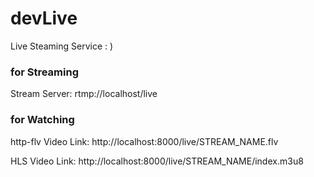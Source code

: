 # devLive

Live Steaming Service : )

### for Streaming

Stream Server: rtmp://localhost/live

### for Watching

http-flv Video Link:
http://localhost:8000/live/STREAM_NAME.flv

HLS Video Link:
http://localhost:8000/live/STREAM_NAME/index.m3u8
